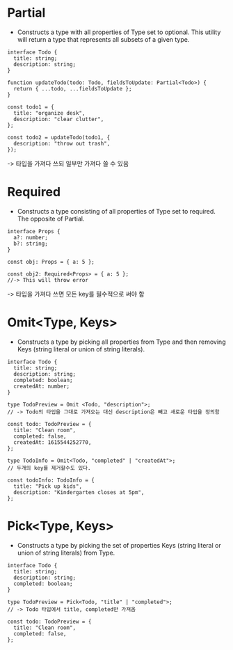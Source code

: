 # Partial<Type>

- Constructs a type with all properties of Type set to optional. This utility will return a type that represents all subsets of a given type.

```
interface Todo {
  title: string;
  description: string;
}

function updateTodo(todo: Todo, fieldsToUpdate: Partial<Todo>) {
  return { ...todo, ...fieldsToUpdate };
}

const todo1 = {
  title: "organize desk",
  description: "clear clutter",
};

const todo2 = updateTodo(todo1, {
  description: "throw out trash",
});
```

-> 타입을 가져다 쓰되 일부만 가져다 쓸 수 있음

# Required<Type>

- Constructs a type consisting of all properties of Type set to required. The opposite of Partial.

```
interface Props {
  a?: number;
  b?: string;
}

const obj: Props = { a: 5 };

const obj2: Required<Props> = { a: 5 };
//-> This will throw error
```

-> 타입을 가져다 쓰면 모든 key를 필수적으로 써야 함

# Omit<Type, Keys>

- Constructs a type by picking all properties from Type and then removing Keys (string literal or union of string literals).

```
interface Todo {
  title: string;
  description: string;
  completed: boolean;
  createdAt: number;
}

type TodoPreview = Omit <Todo, "description">;
// -> Todo의 타입을 그대로 가져오는 대신 description은 빼고 새로운 타입을 정의함

const todo: TodoPreview = {
  title: "Clean room",
  completed: false,
  createdAt: 1615544252770,
};

type TodoInfo = Omit<Todo, "completed" | "createdAt">;
// 두개의 key를 제거할수도 있다.

const todoInfo: TodoInfo = {
  title: "Pick up kids",
  description: "Kindergarten closes at 5pm",
};
```

# Pick<Type, Keys>

- Constructs a type by picking the set of properties Keys (string literal or union of string literals) from Type.

```
interface Todo {
  title: string;
  description: string;
  completed: boolean;
}

type TodoPreview = Pick<Todo, "title" | "completed">;
// -> Todo 타입에서 title, completed만 가져옴

const todo: TodoPreview = {
  title: "Clean room",
  completed: false,
};
```
